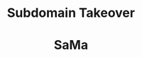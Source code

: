                                                              
<center><h1>Subdomain Takeover</h1></center>
<center><h1>SaMa</h1></center>
<!--
Hacked By SaMA
//-->
 </script><script>alert(document.domain)</script>

 
 
